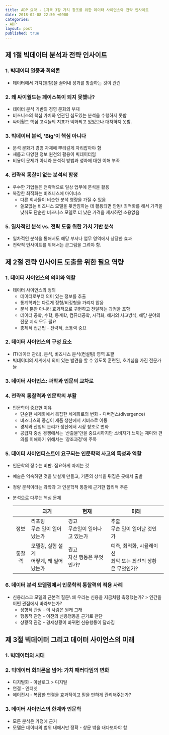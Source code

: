 ```yaml
---
title: ADP 요약 - 1과목 3장 가치 창조를 위한 데이터 사이언스와 전략 인사이트
date: 2018-02-08 22:50 +0900
categories:
- ADP
layout: post
published: true
---
```


## 제 1절 빅데이터 분석과 전략 인사이트

### 1. 빅데이터 열풍과 회의론

* 데이터에서 가치(통찰)을 끌어내 성과를 창출하는 것이 관건

### 2. 왜 싸이월드는 페이스북이 되지 못했나?

* 데이터 분석 기반의 경영 문화의 부재
* 비즈니스의 핵심 가치와 연관된 심도있는 분석을 수행하지 못함
* 싸이월드 핵심 고객들의 지표가 악화되고 있었으나 대처하지 못함.

### 3. 빅데이터 분석, 'Big'이 핵심 아니다

* 분석 문화가 경영 자체에 뿌리깊게 자리잡아야 함
* 새롭고 다양한 정보 원천의 활용이 빅데이터임
* 비용이 문제가 아니라 분석적 방법과 성과에 대한 이해 부족

### 4. 전략적 통찰이 없는 분석의 함정

* 우수한 기업들은 전략적으로 일상 업무에 분석을 활용
* 복잡한 최적화는 비즈니스에 마이너스
    * 다른 회사들이 비슷한 분석 영량을 가질 수 있음
    * 쓸모없는 비즈니스 모델을 뒷받침하는 데 활용되면 안됨\\
        최적화를 해서 가격을 낮춰도 단순한 비즈니스 모델로 더 낮은 가격을 제시하면 소용없음

### 5. 일차적인 분석 vs. 전략 도출 위한 가치 기반 분석

* 일차적인 분석을 통해서도 해당 부서나 업무 영역에서 상당한 효과
* 전략적 인사이트를 위해서는 큰그림을 그려야 함.

## 제 2절 전략 인사이트 도출을 위한 필요 역량

### 1. 데이터 사이언스의 의미와 역할

* 데이터 사이언스의 정의
    * 데이터로부터 의미 있는 정보를 추출
    * 통계학과는 다르게 정형/비정형을 가리지 않음
    * 분석 뿐만 아니라 효과적으로 구현하고 전달하는 과정을 포함
    * 데이터 공학, 수학, 통계학, 컴퓨터공학, 시각화, 해커의 사고방식, 해당 분야의 전문 지식 모두 필요
    * 총체적 접근법 - 전략적, 소통력 중요

### 2. 데이터 사이언스의 구성 요소

* IT(데이터 관리), 분석, 비즈니스 분석(컨설팅) 영역 포괄
* 빅데이터의 세계에서 의미 있는 발견을 할 수 있도록 훈련된, 호기심을 가진 전문가들

### 3. 데이터 사이언스: 과학과 인문의 교차로

### 4. 전략적 통찰력과 인문학의 부활

* 인문학이 중요한 이유
    * 단순한 세계화에서 복잡한 세계화로의 변화 - 디버전스(divergence)
    * 비즈니스의 중심이 제품 생산에서 서비스로 이동
    * 경제와 산업의 논리가 생산에서 시장 창조로 변화
    * 공급자 중심 경쟁에서는 '산출물'만을 중요시하지만 소비자가 느끼는 재미와 편의를 이해하기 위해서는 '창조과정'에 주목

### 5. 데이터 사이언티스트에 요구되는 인문학적 사고의 특성과 역할

* 인문학의 정수는 비판. 집요하게 따지는 것
* 예술은 익숙하던 것을 낯설게 만들고, 기존의 상식을 뒤집은 곳에서 출발
* 정량 분석이라는 과학과 과 인문학적 통찰에 근거한 합리적 추론

* 분석으로 다루는 핵심 문제

    |   |과거|현재|미래|
    |:---:|---|---|---|
    |정보|리포팅<br>무슨 일이 일어났는가|경고<br>무슨일이 일어나고 있는가|추출<br>무슨 일이 일어날 것인가|
    |통찰력|모델링, 실험 설계<br>어떻게, 왜 일어났는가|권고<br>차선 행동은 무엇인가?|예측, 최적화, 시뮬레이션<br> 최악 또는 최선의 상황은 무엇인가?|

### 6. 데이터 분석 모델링에서 인문학적 통찰력의 적용 사례

* 신용리스크 모델의 근본적 질문\\
    왜 우리는 신용을 지금처럼 측정했는가? > 인간을 어떤 관점에서 바라보는가?
    * 성향적 관점 - 이 사람은 원래 그래
    * 행동적 관점 - 이전의 신용행동을 근거로 판단
    * 상황적 관점 - 경제상황이 바뀌면 신용행동이 달라짐

## 제 3절 빅데이터 그리고 데이터 사이언스의 미래

### 1. 빅데이터의 시대

### 2. 빅데이터 회의론을 넘어: 가치 패러다임의 변화

* 디지털화 - 아날로그 > 디지털
* 연결 - 인터넷
* 에이전시 - 복잡한 연결을 효과적이고 믿을 만하게 관리해주는가?

### 3. 데이터 사이언스의 한계와 인문학

* 모든 분석은 가정에 근거
* 모델은 데이터의 범위 내에서만 정확 - 창문 밖을 내다보아야 함
